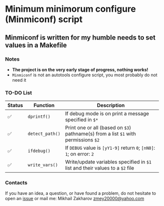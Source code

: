 # Minimum minimorum configure (Minmiconf) script

## Minmiconf is written for my humble needs to set values in a Makefile

### Notes

* **The project is on the very early stage of progress, nothing works!**
* `Minmiconf` is not an autotools configure script, you most probably do not need it

### TO-DO List

| Status           | Function      | Description                                                                       |
|------------------|---------------|-----------------------------------------------------------------------------------|
|:white_check_mark:|`dprintf()`    |If debug mode is on print a message specified in `$*`                              |
|:white_check_mark:|`detect_path()`|Print one or all (based on `$3`) pathname(s) from a list `$1` with permissions `$2`|
|:white_check_mark:|`ifdebug()`    |If `DEBUG` value is `[yY1-9]` return `0`; `[nN0]`: `1`; on error: `2`              |
|:white_check_mark:|`write_vars()` |Write/update variables specified in `$1` list and their values to a `$2` file      |

### Contacts

If you have an idea, a question, or have found a problem, do not hesitate to open an
[issue](https://github.com/mezantrop/ts-warp/issues/new/choose) or mail me: Mikhail Zakharov <zmey20000@yahoo.com>
